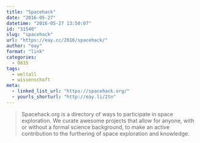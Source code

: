 ```yaml
---
title: "Spacehack"
date: "2016-05-27"
datetime: "2016-05-27 13:50:07"
id: "31540"
slug: "spacehack"
url: "https://eay.cc/2016/spacehack/"
author: "eay"
format: "link"
categories:
  - 0815
tags:
  - weltall
  - wissenschaft
meta:
  - linked_list_url: "https://spacehack.org/"
  - yourls_shorturl: "http://eay.li/2tn"
---
```


> Spacehack.org is a directory of ways to participate in space exploration. We curate awesome projects that allow for anyone, with or without a formal science background, to make an active contribution to the furthering of space exploration and knowledge.
